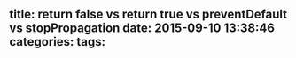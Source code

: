 title: return false vs return true vs preventDefault vs stopPropagation
date: 2015-09-10 13:38:46
categories:
tags:
---
